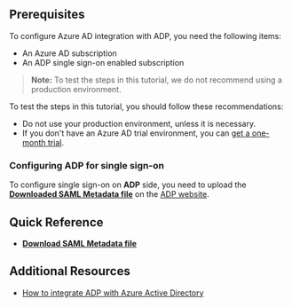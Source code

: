 ## Prerequisites

To configure Azure AD integration with ADP, you need the following items:

- An Azure AD subscription
- An ADP single sign-on enabled subscription

> **Note:**
> To test the steps in this tutorial, we do not recommend using a production environment.

To test the steps in this tutorial, you should follow these recommendations:

- Do not use your production environment, unless it is necessary.
- If you don't have an Azure AD trial environment, you can [get a one-month trial](https://azure.microsoft.com/pricing/free-trial/).

### Configuring ADP for single sign-on

To configure single sign-on on **ADP** side, you need to upload the **[Downloaded SAML Metadata file](%metadata:metadataDownloadUrl%)** on the [ADP website](https://adpfedsso.adp.com/public/login/index.fcc).

## Quick Reference

* **[Download SAML Metadata file](%metadata:metadataDownloadUrl%)**

## Additional Resources

* [How to integrate ADP with Azure Active Directory](https://docs.microsoft.com/azure/active-directory/saas-apps/adpfederatedsso-tutorial)

